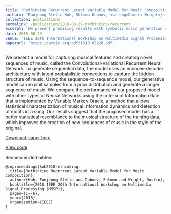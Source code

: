 ```yaml
---
title: "Rethinking Recurrent Latent Variable Model for Music Composition"
authors: "Eunjeong Stella Koh, Shlomo Dubnov, <strong>Dustin Wright</strong>"
collection: publications
permalink: /publication/2018-08-29-rethinking-recurrent
excerpt: 'We present promising results with symbolic music generation using a variational autoencoder with CNN encoder.'
date: 2018-08-29
venue: 'IEEE 20th International Workshop on Multimedia Signal Processing (MMSP)'
paperurl: 'https://arxiv.org/pdf/1810.03226.pdf'
---
```

We present a model for capturing musical features and creating novel sequences of music, called the Convolutional-Variational Recurrent Neural Network. To generate sequential data, the model uses an encoder-decoder architecture with latent probabilistic connections to capture the hidden structure of music. Using the sequence-to-sequence model, our generative model can exploit samples from a prior distribution and generate a longer sequence of music. We compare the performance of our proposed model with other types of Neural Networks using the criteria of Information Rate that is implemented by Variable Markov Oracle, a method that allows statistical characterization of musical information dynamics and detection of motifs in a song. Our results suggest that the proposed model has a better statistical resemblance to the musical structure of the training data, which improves the creation of new sequences of music in the style of the original.

[Download paper here](https://arxiv.org/pdf/1810.03226.pdf)

[View code](https://github.com/dwright37/cnn-vrnn-polyphonic-music-generation)

Recommended bibtex: 

```
@inproceedings{koh2018rethinking,
  title={Rethinking Recurrent Latent Variable Model for Music Composition},
  author={Koh, Eunjeong Stella and Dubnov, Shlomo and Wright, Dustin},
  booktitle={2018 IEEE 20th International Workshop on Multimedia Signal Processing (MMSP)},
  pages={1--6},
  year={2018},
  organization={IEEE}
}
```
